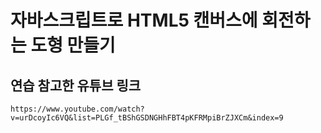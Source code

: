 # 자바스크립트로 HTML5 캔버스에 회전하는 도형 만들기

## 연습 참고한 유튜브 링크
`
https://www.youtube.com/watch?v=urDcoyIc6VQ&list=PLGf_tBShGSDNGHhFBT4pKFRMpiBrZJXCm&index=9
`
